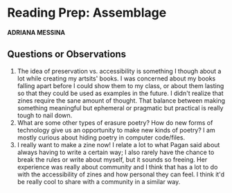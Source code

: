 # Reading Prep: Assemblage

#### 	ADRIANA MESSINA

## Questions or Observations

1. The idea of preservation vs. accessibility  is something I though about a lot while creating my artsits' books. I was concerned about my books falling apart before I could show them to my class, or about them lasting so that they could be used as examples in the future. I didn't realize that zines require the sane amount of thought. That balance between making something meaningful but ephemeral or pragmatic but practical is really tough to nail down. 
2. What are some other types of erasure poetry? How do new forms of technology give us an opportunity to make new kinds of poetry? I am mostly curious about hiding poetry in computer code/files.
3. I really want to make a zine now! I relate a lot to what Pagan said about always having to write a certain way; I also rarely have the chance to break the rules or write about myself, but it sounds so freeing. Her experience was really about community and I think that has a lot to do with the accessibility of zines and how personal they can feel. I think it'd be really cool to share with a community in a similar way.
